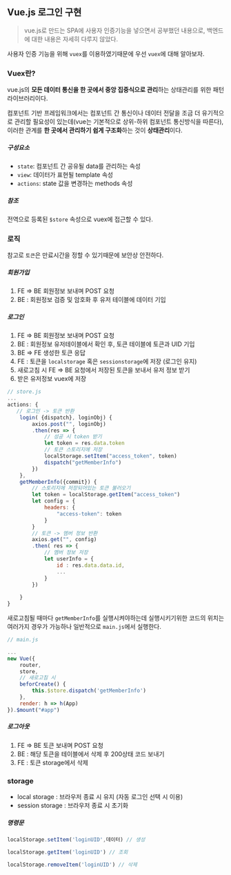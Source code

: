 ## Vue.js 로그인 구현

> vue.js로 만드는 SPA에 사용자 인증기능을 넣으면서 공부했던 내용으로, 백엔드에 대한 내용은 자세히 다루지 않았다. 



사용자 인증 기능을 위해 `vuex`를 이용하였기때문에 우선 `vuex`에 대해 알아보자. 



### Vuex란?

vue.js의 **모든 데이터 통신을 한 곳에서 중앙 집중식으로 관리**하는 상태관리를 위한 패턴 라이브러리이다. 

컴포넌트 기반 프레임워크에서는 컴포넌트 간 통신이나 데이터 전달을 조금 더 유기적으로 관리할 필요성이 있는데(vue는 기본적으로 상위-하위 컴포넌트 통신방식을 따른다), 이러한 관계를 **한 곳에서 관리하기 쉽게 구조화**하는 것이 **상태관리**이다. 

##### 구성요소

- `state`: 컴포넌트 간 공유될 data를 관리하는 속성
- `view`: 데이터가 표현될 template 속성
- `actions`: state 값을 변경하는 methods 속성 

##### 참조 

전역으로 등록된 `$store` 속성으로 vuex에 접근할 수 있다. 



### 로직

참고로 `토큰`은 만료시간을 정할 수 있기때문에 보안상 안전하다.  



##### 회원가입

1. FE => BE 회원정보 보내며 POST 요청
2. BE : 회원정보 검증 및 암호화 후 유저 테이블에 데이터 기입

##### 로그인

1. FE => BE 회원정보 보내며 POST 요청
2. BE : 회원정보 유저테이블에서 확인 후, 토큰 테이블에 토큰과 UID 기입
3. BE => FE 생성한 토큰 응답
4. FE : 토큰을 `localstorage` 혹은 `sessionstorage`에 저장 (로그인 유지)
5. 새로고침 시 FE => BE 요청에서 저장된 토큰을 보내서 유저 정보 받기 
6. 받은 유저정보 vuex에 저장 

```javascript
// store.js
...
actions: {
   // 로그인 -> 토큰 반환 
    login( {dispatch}, loginObj) {
        axios.post("", loginObj)
        .then(res => {
            // 성공 시 token 받기
            let token = res.data.token
            // 토큰 스토리지에 저장
            localStorage.setItem("access_token", token)
            dispatch("getMemberInfo")
        })
    },
    getMemberInfo({commit}) {
        // 스토리지에 저장되어있는 토큰 불러오기
        let token = localStorage.getItem("access_token")
        let config = {
            headers: {
                "access-token": token
            }
        }
        // 토큰 -> 멤버 정보 반환
        axios.get("", config)
        .then( res => {
            // 멤버 정보 저장
            let userInfo = {
                id : res.data.data.id,
                ...
            }
        })
        
    }
}
```

새로고침될 때마다 `getMemberInfo`를 실행시켜야하는데 실행시키기위한 코드의 위치는 여러가지 경우가 가능하나 일반적으로 `main.js`에서 실행한다.

```javascript
// main.js

...
new Vue({
    router,
    store,
    // 새로고침 시 
    beforCreate() {
        this.$store.dispatch('getMemberInfo')
    },
    render: h => h(App)
}).$mount("#app")
```



##### 로그아웃

1. FE => BE 토큰 보내며 POST 요청
2. BE : 해당 토큰을 테이블에서 삭제 후 200상태 코드 보내기
3. FE : 토큰 storage에서 삭제



### storage

- local storage : 브라우저 종료 시 유지 (자동 로그인 선택 시 이용)
- session storage : 브라우저 종료 시 초기화

##### 명령문

```jsx
localStorage.setItem('loginUID',데이터) // 생성

localStorage.getItem('loginUID') // 조회

localStorage.removeItem('loginUID') // 삭제
```
